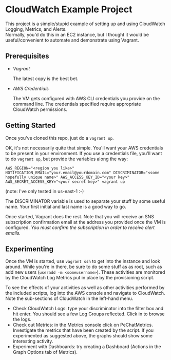 CloudWatch Example Project
==========================
This project is a simple/stupid example of setting up and using CloudWatch Logging, Metrics, and Alerts.  
Normally, you'd do this in an EC2 instance, but I thought it would be useful/convenient to automate and
demonstrate using Vagrant.

Prerequisites
-------------

- _Vagrant_

  The latest copy is the best bet.

- _AWS Credentials_

  The VM gets configured with AWS CLI credentials you provide on the command line.  The credentials 
  specified require appropriate CloudWatch permissions.

Getting Started
---------------
Once you've cloned this repo, just do a `vagrant up`.

OK, it's not necessarily quite that simple.  You'll want your AWS credentials to be present in your
environment.  If you use a credentials file, you'll want to do `vagrant up`, but provide the 
variables along the way:

```AWS_REGION="<region you like>" NOTIFICATION_EMAIL="your.email@yourdomain.com" DISCRIMINATOR="<some hopefully unique name>" AWS_ACCESS_KEY_ID="<your key>" AWS_SECRET_ACCESS_KEY="<your secret key>" vagrant up```

(note:  I've only tested in us-east-1  :-\)

The DISCRIMINATOR variable is used to separate your stuff by some useful name.  Your first initial and last name is a good way to go.

Once started, Vagrant does the rest.  Note that you will receive an SNS subscription confirmation email at the address you provided
once the VM is configured.  _You must confirm the subscription in order to receive alert emails._

Experimenting
-------------
Once the VM is started, use `vagrant ssh` to get into the instance and look around.  While you're in there,
be sure to do some stuff as as root, such as add new users (`useradd -m <someusername>`).  These activities are 
monitored by the CloudWatch Log Metrics put in place by the provisioning script.

To see the effects of your activities as well as other activities performed by the included scripts, log into
the AWS console and navigate to CloudWatch.  Note the sub-sections of CloudWatch in the left-hand menu.

 - Check CloudWatch Logs:  type your discriminator into the filter box and hit enter.  You should see a few Log
   Groups reflected.  Click in to browse the logs.
 - Check out Metrics:  in the Metrics console click on PeChatMetrics.  Investigate the metrics that have been
   created by the script.  If you experimented as suggested above, the graphs should show some interesting activity. 
 - Experiment with Dashboards:  try creating a Dashboard (Actions in the Graph Options tab of Metrics).
